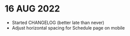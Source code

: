 # 16 AUG 2022
- Started CHANGELOG (better late than never)
- Adjust horizontal spacing for Schedule page on mobile